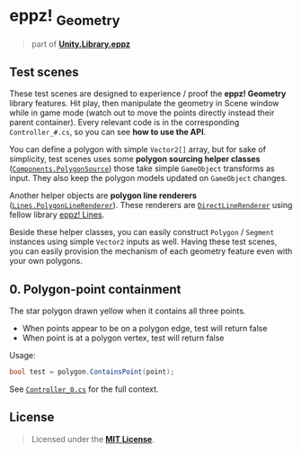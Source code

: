 # eppz! <sub>Geometry</sub>
> part of [**Unity.Library.eppz**](https://github.com/eppz/Unity.Library.eppz)

## Test scenes

These test scenes are designed to experience / proof the **eppz! Geometry** library features. Hit play, then manipulate the geometry in Scene window while in game mode (watch out to move the points directly instead their parent container). Every relevant code is in the corresponding `Controller_#.cs`, so you can see **how to use the API**.

You can define a polygon with simple `Vector2[]` array, but for sake of simplicity, test scenes uses some **polygon sourcing helper classes** ([`Components.PolygonSource`](../Components/PolygonSource.cs)) those take simple `GameObject` transforms as input. They also keep the polygon models updated on `GameObject` changes.

Another helper objects are **polygon line renderers** ([`Lines.PolygonLineRenderer`](../Lines/PolygonLineRenderer.cs)). These renderers are [`DirectLineRenderer`](https://github.com/eppz/Unity.Library.eppz.Lines/blob/master/DirectLineRenderer.cs) using fellow library [eppz! Lines](https://github.com/eppz/Unity.Library.eppz.Lines).

Beside these helper classes, you can easily construct `Polygon` / `Segment` instances using simple `Vector2` inputs as well. Having these test scenes, you can easily provision the mechanism of each geometry feature even with your own polygons.

## 0. Polygon-point containment

The star polygon drawn yellow when it contains all three points.

+ When points appear to be on a polygon edge, test will return false
+ When point is at a polygon vertex, test will return false

Usage:
```C#
bool test = polygon.ContainsPoint(point);
```
See [`Controller_0.cs`](Controllers/Controller_0,cs) for the full context.

## License

> Licensed under the [**MIT License**](https://en.wikipedia.org/wiki/MIT_License).